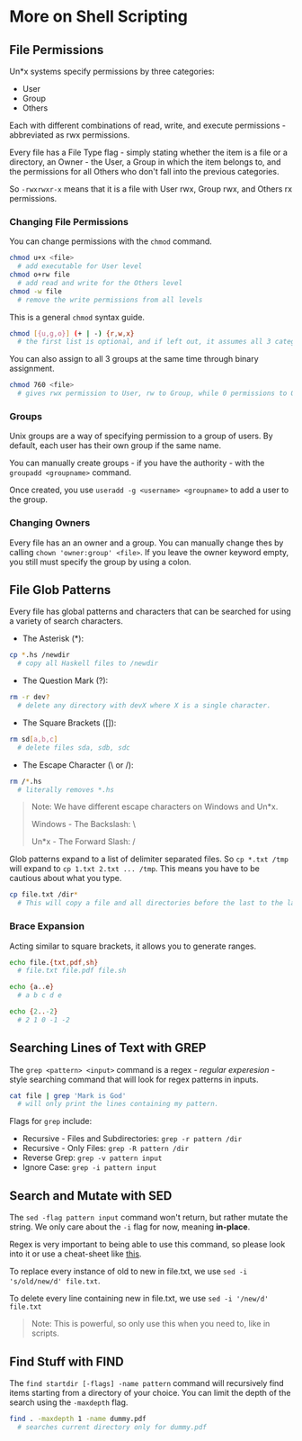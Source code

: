 # More on Shell Scripting

## File Permissions

Un\*x systems specify permissions by three categories:

- User
- Group
- Others

Each with different combinations of read, write, and execute permissions - abbreviated as rwx permissions.

Every file has a File Type flag - simply stating whether the item is a file or a directory, an Owner - the User, a Group in which the item belongs to, and the permissions for all Others who don't fall into the previous categories.

So `-rwxrwxr-x` means that it is a file with User rwx, Group rwx, and Others rx permissions.

### Changing File Permissions

You can change permissions with the `chmod` command.

```bash
chmod u+x <file>
  # add executable for User level
chmod o+rw file
  # add read and write for the Others level
chmod -w file
  # remove the write permissions from all levels
```

This is a general `chmod` syntax guide.

```bash
chmod [{u,g,o}] (+ | -) {r,w,x}
  # the first list is optional, and if left out, it assumes all 3 categories.
```

You can also assign to all 3 groups at the same time through binary assignment.

```bash
chmod 760 <file>
  # gives rwx permission to User, rw to Group, while 0 permissions to Others
```

### Groups

Unix groups are a way of specifying permission to a group of users. By default, each user has their own group if the same name.

You can manually create groups - if you have the authority - with the `groupadd <groupname>` command.

Once created, you use `useradd -g <username> <groupname>` to add a user to the group.

### Changing Owners

Every file has an an owner and a group. You can manually change thes by calling `chown 'owner:group' <file>`. If you leave the owner keyword empty, you still must specify the group by using a colon.

## File Glob Patterns

Every file has global patterns and characters that can be searched for using a variety of search characters.

- The Asterisk (\*):

```bash
cp *.hs /newdir
  # copy all Haskell files to /newdir
```

- The Question Mark (?):

```bash
rm -r dev?
  # delete any directory with devX where X is a single character.
```

- The Square Brackets ([]):

```bash
rm sd[a,b,c]
  # delete files sda, sdb, sdc
```

- The Escape Character (\\ or /):

```bash
rm /*.hs
  # literally removes *.hs
```

> Note: We have different escape characters on Windows and Un\*x.
>
> Windows - The Backslash: \\
>
> Un\*x - The Forward Slash: /

Glob patterns expand to a list of delimiter separated files. So `cp *.txt /tmp` will expand to `cp 1.txt 2.txt ... /tmp`. This means you have to be cautious about what you type.

```bash
cp file.txt /dir*
  # This will copy a file and all directories before the last to the last directory
```

### Brace Expansion

Acting similar to square brackets, it allows you to generate ranges.

```bash
echo file.{txt,pdf,sh}
  # file.txt file.pdf file.sh

echo {a..e}
  # a b c d e

echo {2..-2}
  # 2 1 0 -1 -2
```

## Searching Lines of Text with GREP

The `grep <pattern> <input>` command is a regex - _regular experesion_ - style searching command that will look for regex patterns in inputs.

```bash
cat file | grep 'Mark is God'
  # will only print the lines containing my pattern.
```

Flags for `grep` include:

- Recursive - Files and Subdirectories: `grep -r pattern /dir`
- Recursive - Only Files: `grep -R pattern /dir`
- Reverse Grep: `grep -v pattern input`
- Ignore Case: `grep -i pattern input`

## Search and Mutate with SED

The `sed -flag pattern input` command won't return, but rather mutate the string. We only care about the `-i` flag for now, meaning **in-place**.

Regex is very important to being able to use this command, so please look into it or use a cheat-sheet like [this](https://medium.com/factory-mind/regex-tutorial-a-simple-cheatsheet-by-examples-649dc1c3f285).

To replace every instance of old to new in file.txt, we use `sed -i 's/old/new/d' file.txt`.

To delete every line containing new in file.txt, we use `sed -i '/new/d' file.txt`

> Note: This is powerful, so only use this when you need to, like in scripts.

## Find Stuff with FIND

The `find startdir [-flags] -name pattern` command will recursively find items starting from a directory of your choice. You can limit the depth of the search using the `-maxdepth` flag.

```bash
find . -maxdepth 1 -name dummy.pdf
  # searches current directory only for dummy.pdf
```
